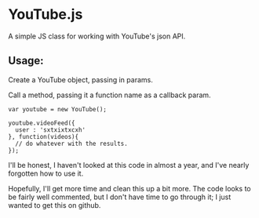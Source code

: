 YouTube.js
==========

A simple JS class for working with YouTube's json API.

Usage:
------

Create a YouTube object, passing in params.

Call a method, passing it a function name as a callback param. 

    var youtube = new YouTube();

    youtube.videoFeed({
      user : 'sxtxixtxcxh'
    }, function(videos){
      // do whatever with the results.
    });
    
I'll be honest, I haven't looked at this code in almost a year, and I've nearly forgotten how to use it.

Hopefully, I'll get more time and clean this up a bit more. The code looks to be fairly well commented, but I don't have time to go through it; I just wanted to get this on github.
